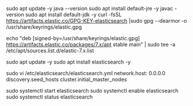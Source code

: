 sudo apt update -y
java --version
sudo apt install default-jre -y
javac -version
sudo apt install default-jdk -y
curl -fsSL https://artifacts.elastic.co/GPG-KEY-elasticsearch |sudo gpg --dearmor -o /usr/share/keyrings/elastic.gpg

echo "deb [signed-by=/usr/share/keyrings/elastic.gpg] https://artifacts.elastic.co/packages/7.x/apt stable main" | sudo tee -a /etc/apt/sources.list.d/elastic-7.x.list

sudo apt update -y
sudo apt install elasticsearch -y

sudo vi /etc/elasticsearch/elasticsearch.yml
network.host: 0.0.0.0
discovery.seed_hosts
cluster.initial_master_nodes

sudo systemctl start elasticsearch
sudo systemctl enable elasticsearch
sudo systemctl status elasticsearch
